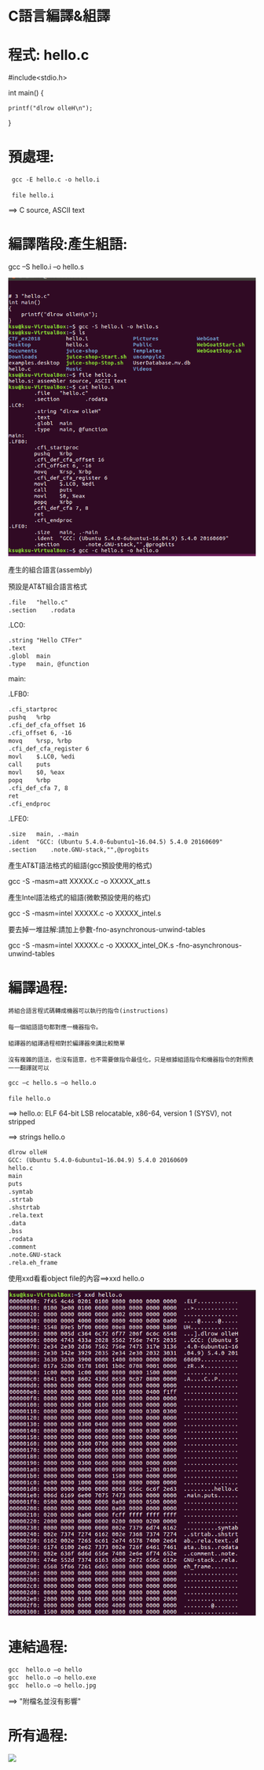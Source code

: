 # C語言編譯&組譯

# 程式: hello.c

#include<stdio.h>
 
int main()
{

    printf("dlrow olleH\n");
    
}

# 預處理:

```
 gcc -E hello.c -o hello.i

 file hello.i
```
 ==> C source, ASCII text
 
# 編譯階段:產生組語:

gcc –S hello.i  –o hello.s

![組語](picture/87.PNG)

產生的組合語言(assembly)

預設是AT&T組合語言格式

	.file	"hello.c"
	.section	.rodata
.LC0:

	.string	"Hello CTFer"
	.text
	.globl	main
	.type	main, @function
main:

.LFB0:

	.cfi_startproc
	pushq	%rbp
	.cfi_def_cfa_offset 16
	.cfi_offset 6, -16
	movq	%rsp, %rbp
	.cfi_def_cfa_register 6
	movl	$.LC0, %edi
	call	puts
	movl	$0, %eax
	popq	%rbp
	.cfi_def_cfa 7, 8
	ret
	.cfi_endproc
.LFE0:

	.size	main, .-main
	.ident	"GCC: (Ubuntu 5.4.0-6ubuntu1~16.04.5) 5.4.0 20160609"
	.section	.note.GNU-stack,"",@progbits
  
 產生AT&T語法格式的組語(gcc預設使用的格式)

gcc -S -masm=att XXXXX.c -o XXXXX_att.s

產生Intel語法格式的組語(微軟預設使用的格式)

gcc -S -masm=intel XXXXX.c -o XXXXX_intel.s

要去掉一堆註解:請加上參數-fno-asynchronous-unwind-tables

gcc -S -masm=intel XXXXX.c -o XXXXX_intel_OK.s -fno-asynchronous-unwind-tables

# 編譯過程:
```
將組合語言程式碼轉成機器可以執行的指令(instructions)

每一個組語語句都對應一機器指令。

組譯器的組譯過程相對於編譯器來講比較簡單

沒有複雜的語法，也沒有語意，也不需要做指令最佳化，只是根據組語指令和機器指令的對照表一一翻譯就可以
```
```
gcc –c hello.s –o hello.o

file hello.o
```
==> hello.o: ELF 64-bit LSB relocatable, x86-64, version 1 (SYSV), not stripped

==> strings hello.o

```
dlrow olleH
GCC: (Ubuntu 5.4.0-6ubuntu1~16.04.9) 5.4.0 20160609
hello.c
main
puts
.symtab
.strtab
.shstrtab
.rela.text
.data
.bss
.rodata
.comment
.note.GNU-stack
.rela.eh_frame
```

使用xxd看看object file的內容==>xxd hello.o

![](picture/98.PNG)

# 連結過程:
```
gcc  hello.o –o hello
gcc  hello.o –o hello.exe
gcc  hello.o –o hello.jpg
```

==> "附檔名並沒有影響"

# 所有過程:
![](https://github.com/larrychen20011120/yourdearstudenthomework/blob/master/picture/c%23language.PNG)
